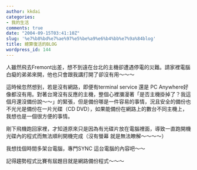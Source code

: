 ```yaml
---
author: kkdai
categories:
- 我的生活
comments: true
date: "2004-09-15T03:41:10Z"
slug: '%e7%b8%bd%e7%ae%97%e5%be%a9%e6%b4%bb%e7%9a%84blog'
title: 總算復活的BLOG
wordpress_id: 144
---
```


人雖然飛去Fremont出差，想不到遠在台北的主機卻遭遇停電的災難。請家裡電腦白癡的弟弟來開，他也只會跟我講打開了卻沒有用～～～

這時候忽然想到，若是沒有網路，即便有terminal service 還是 PC Anywhere好像都沒有用。對著台灣沒有反應的主機，整個心裡瀰漫著「是否主機掛掉了？我這個月還沒備份說～～」的緊張，但是備份哪是一件容易的事情，況且安全的備份也不光光是備份在一片光碟（CD DVD），如果能備份在網路上的數台不同主機上，我想也是一個很方便的事情。

剛下飛機跑回家裡，才知道原來只是因為有光碟片放在電腦裡面，導致一直跑開機光碟內的程式而無法順利開機完成（沒有螢幕 就是無法瞭解～～～～）

我想找個時間多架台電腦，專門SYNC 這台電腦的內容吧～～

記得趨勢程式比賽有屆題目就是網路備份程式～～～
